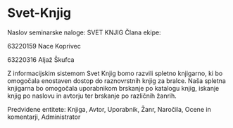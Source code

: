 # Svet-Knjig
Naslov seminarske naloge: SVET KNJIG
Člana ekipe:

63220159 Nace Koprivec

63220316 Aljaž Škufca



Z informacijskim sistemom Svet Knjig bomo razvili spletno knjigarno, ki bo omogočala enostaven dostop do raznovrstnih knjig za bralce. Naša spletna knjigarna bo omogočala uporabnikom brskanje po katalogu knjig, iskanje knjig po naslovu in avtorju ter brskanje po različnih žanrih.

Predvidene entitete: Knjiga, Avtor, Uporabnik, Žanr, Naročila, Ocene in komentarji, Administrator
